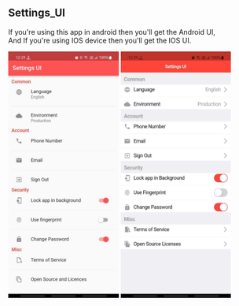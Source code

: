 ## Settings_UI

If you're using this app in android then you'll get the Android UI,  
And If you're using IOS device then you'll get the IOS UI.

 
 <img src="https://github.com/ParasRojiya/Settings_UI/blob/master/assets/outputimages/settings_ui_android.jpg" alt="Android UI" style="height:500px"/>  <img src="https://github.com/ParasRojiya/Settings_UI/blob/master/assets/outputimages/settings_ui_ios.jpg" alt="Android UI" style="height:500px"/>
